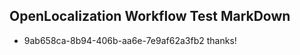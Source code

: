 ## OpenLocalization Workflow Test MarkDown
* 9ab658ca-8b94-406b-aa6e-7e9af62a3fb2 
thanks!<!--HONumber=Mar16_HO3-->
